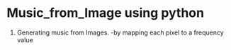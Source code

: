 # Music_from_Image using python
1. Generating music from Images.
   -by mapping each pixel to a frequency value
 
